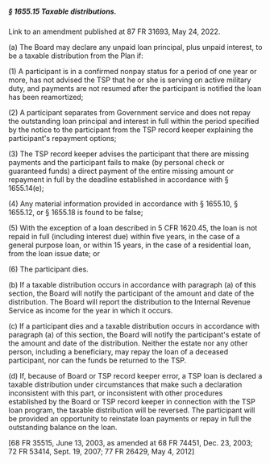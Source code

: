 ##### § 1655.15 Taxable distributions. #####

Link to an amendment published at 87 FR 31693, May 24, 2022.

(a) The Board may declare any unpaid loan principal, plus unpaid interest, to be a taxable distribution from the Plan if:

(1) A participant is in a confirmed nonpay status for a period of one year or more, has not advised the TSP that he or she is serving on active military duty, and payments are not resumed after the participant is notified the loan has been reamortized;

(2) A participant separates from Government service and does not repay the outstanding loan principal and interest in full within the period specified by the notice to the participant from the TSP record keeper explaining the participant's repayment options;

(3) The TSP record keeper advises the participant that there are missing payments and the participant fails to make (by personal check or guaranteed funds) a direct payment of the entire missing amount or repayment in full by the deadline established in accordance with § 1655.14(e);

(4) Any material information provided in accordance with § 1655.10, § 1655.12, or § 1655.18 is found to be false;

(5) With the exception of a loan described in 5 CFR 1620.45, the loan is not repaid in full (including interest due) within five years, in the case of a general purpose loan, or within 15 years, in the case of a residential loan, from the loan issue date; or

(6) The participant dies.

(b) If a taxable distribution occurs in accordance with paragraph (a) of this section, the Board will notify the participant of the amount and date of the distribution. The Board will report the distribution to the Internal Revenue Service as income for the year in which it occurs.

(c) If a participant dies and a taxable distribution occurs in accordance with paragraph (a) of this section, the Board will notify the participant's estate of the amount and date of the distribution. Neither the estate nor any other person, including a beneficiary, may repay the loan of a deceased participant, nor can the funds be returned to the TSP.

(d) If, because of Board or TSP record keeper error, a TSP loan is declared a taxable distribution under circumstances that make such a declaration inconsistent with this part, or inconsistent with other procedures established by the Board or TSP record keeper in connection with the TSP loan program, the taxable distribution will be reversed. The participant will be provided an opportunity to reinstate loan payments or repay in full the outstanding balance on the loan.

[68 FR 35515, June 13, 2003, as amended at 68 FR 74451, Dec. 23, 2003; 72 FR 53414, Sept. 19, 2007; 77 FR 26429, May 4, 2012]